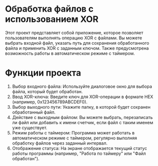 # Обработка файлов с использованием XOR

Этот проект представляет собой приложение, которое позволяет пользователям выполнять операцию XOR с файлами. Вы можете выбрать входной файл, указать путь для сохранения обработанного файла и применить XOR с заданным ключом. Также предусмотрена возможность работы в автоматическом режиме с таймером.

# Функции проекта 

1. Выбор входного файла: Используйте диалоговое окно для выбора файла, который будет обработан.
2. Ввод XOR-ключа: Введите ключ для XOR-операции в формате HEX (например, 0x123456789ABCDEF0).
3. Выбор выходного пути: Укажите папку, в которой будет сохранен обработанный файл.
4. Действие с выходным файлом: Вы можете выбрать, перезаписать ли файл или добавить к имени счетчик, если файл с таким именем уже существует.
5. Режим работы с таймером: Программа может работать в автоматическом режиме с таймером, регулярно выполняя обработку файлов через заданный интервал.
6. Отображение статуса: На экране отображается текущий статус работы программы (например, "Работа по таймеру" или "Файл обработан").
